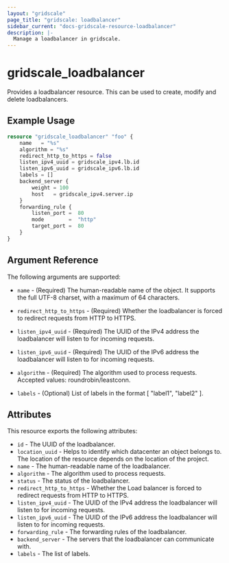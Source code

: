 ```yaml
---
layout: "gridscale"
page_title: "gridscale: loadbalancer"
sidebar_current: "docs-gridscale-resource-loadbalancer"
description: |-
  Manage a loadbalancer in gridscale.
---
```


# gridscale_loadbalancer

Provides a loadbalancer resource. This can be used to create, modify and delete loadbalancers.

## Example Usage

```terraform
resource "gridscale_loadbalancer" "foo" {
	name   = "%s"
	algorithm = "%s"
	redirect_http_to_https = false
	listen_ipv4_uuid = gridscale_ipv4.lb.id
	listen_ipv6_uuid = gridscale_ipv6.lb.id
	labels = []
	backend_server {
		weight = 100
		host   = gridscale_ipv4.server.ip
	}
	forwarding_rule {
		listen_port =  80
		mode        =  "http"
		target_port =  80
	}
}
```

## Argument Reference

The following arguments are supported:

* `name` - (Required) The human-readable name of the object. It supports the full UTF-8 charset, with a maximum of 64 characters.

* `redirect_http_to_https` - (Required) Whether the loadbalancer is forced to redirect requests from HTTP to HTTPS.

* `listen_ipv4_uuid` - (Required) The UUID of the IPv4 address the loadbalancer will listen to for incoming requests.

* `listen_ipv6_uuid` - (Required) The UUID of the IPv6 address the loadbalancer will listen to for incoming requests.

* `algorithm` - (Required) The algorithm used to process requests. Accepted values: roundrobin/leastconn.

* `labels` - (Optional) List of labels in the format [ "label1", "label2" ].

## Attributes

This resource exports the following attributes:

* `id` - The UUID of the loadbalancer.
* `location_uuid` - Helps to identify which datacenter an object belongs to. The location of the resource depends on the location of the project.
* `name` - The human-readable name of the loadbalancer.
* `algorithm` - The algorithm used to process requests.
* `status` - The status of the loadbalancer.
* `redirect_http_to_https` - Whether the Load balancer is forced to redirect requests from HTTP to HTTPS.
* `listen_ipv4_uuid` - The UUID of the IPv4 address the loadbalancer will listen to for incoming requests.
* `listen_ipv6_uuid` - The UUID of the IPv6 address the loadbalancer will listen to for incoming requests.
* `forwarding_rule` - The forwarding rules of the loadbalancer.
* `backend_server` - The servers that the loadbalancer can communicate with.
* `labels` - The list of labels.